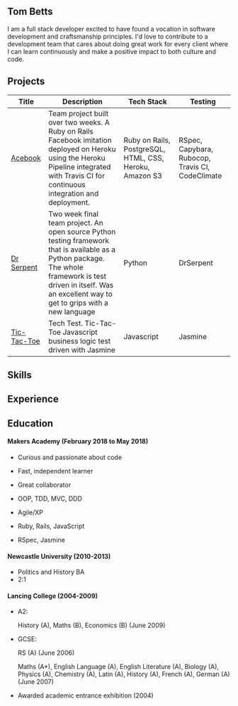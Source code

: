## Tom Betts
I am a full stack developer excited to have found a vocation in software development and craftsmanship principles. I'd love to contribute to a development team that cares about doing great work for every client where I can learn continuously and make a positive impact to both culture and code.
## Projects

| Title | Description | Tech Stack | Testing |
|---|---|---|---|
| [Acebook](https://github.com/julesnuggy/acebook-byte-3) | Team project built over two weeks. A Ruby on Rails Facebook imitation deployed on Heroku using the Heroku Pipeline integrated with Travis CI for continuous integration and deployment. | Ruby on Rails,  PostgreSQL, HTML, CSS, Heroku, Amazon S3  |  RSpec, Capybara, Rubocop, Travis CI, CodeClimate |
| [Dr Serpent](https://github.com/DrSerpent/DrSerpent) | Two week final team project. An open source Python testing framework that is available as a Python package. The whole framework is test driven in itself. Was an excellent way to get to grips with a new language | Python | DrSerpent |
| [Tic-Tac-Toe](https://github.com/T-Betts/tictactoe-javascript) | Tech Test. Tic-Tac-Toe Javascript business logic test driven with Jasmine | Javascript | Jasmine |

## Skills

## Experience

## Education

#### Makers Academy (February 2018 to May 2018)

- Curious and passionate about code
- Fast, independent learner
- Great collaborator

- OOP, TDD, MVC, DDD
- Agile/XP
- Ruby, Rails, JavaScript
- RSpec, Jasmine

#### Newcastle University (2010-2013)

- Politics and History BA
- 2:1

#### Lancing College (2004-2009)

- A2:

  History (A), Maths (B), Economics (B) (June 2009)

- GCSE:

  RS (A) (June 2006)

  Maths (A*), English Language (A),
  English Literature (A), Biology (A), Physics (A),
  Chemistry (A), Latin (A), History (A), French (A),
  German (A) (June 2007)

- Awarded academic entrance exhibition (2004)
